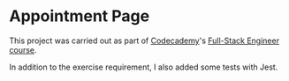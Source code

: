 # Appointment Page 

This project was carried out as part of [Codecademy](https://www.codecademy.com/)'s [Full-Stack Engineer course](https://www.codecademy.com/career-journey/full-stack-engineer).

In addition to the exercise requirement, I also added some tests with Jest.

